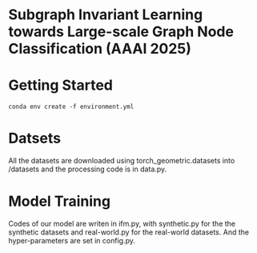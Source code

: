 # Subgraph Invariant Learning towards Large-scale Graph Node Classification (AAAI 2025)

# Getting Started 
```
conda env create -f environment.yml 
```

# Datsets
All the datasets are downloaded using torch_geometric.datasets into /datasets and the processing code is in data.py.

# Model Training
Codes of our model are writen in ifm.py, with synthetic.py for the the synthetic datasets and real-world.py for the real-world datasets. And the hyper-parameters are set in config.py.
